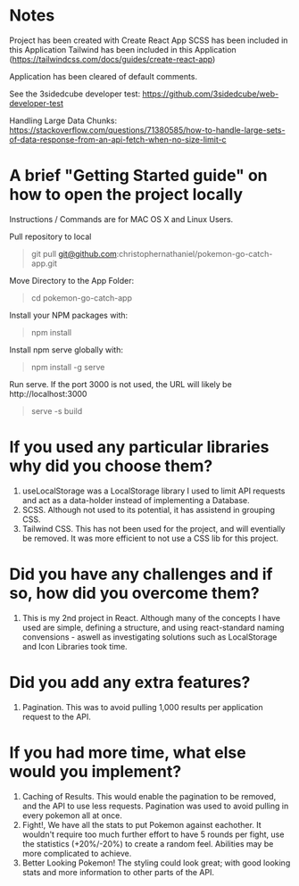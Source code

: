 # Notes

Project has been created with Create React App
SCSS has been included in this Application
Tailwind has been included in this Application (https://tailwindcss.com/docs/guides/create-react-app)

Application has been cleared of default comments.

See the 3sidedcube developer test: https://github.com/3sidedcube/web-developer-test

Handling Large Data Chunks: https://stackoverflow.com/questions/71380585/how-to-handle-large-sets-of-data-response-from-an-api-fetch-when-no-size-limit-c

# A brief "Getting Started guide" on how to open the project locally

Instructions / Commands are for MAC OS X and Linux Users.

Pull repository to local

> git pull git@github.com:christophernathaniel/pokemon-go-catch-app.git

Move Directory to the App Folder:

> cd pokemon-go-catch-app

Install your NPM packages with:

> npm install

Install npm serve globally with:

> npm install -g serve

Run serve. If the port 3000 is not used, the URL will likely be http://localhost:3000

> serve -s build

# If you used any particular libraries why did you choose them?

1. useLocalStorage was a LocalStorage library I used to limit API requests and act as a data-holder instead of implementing a Database.
2. SCSS. Although not used to its potential, it has assistend in grouping CSS.
3. Tailwind CSS. This has not been used for the project, and will eventially be removed. It was more efficient to not use a CSS lib for this project.

# Did you have any challenges and if so, how did you overcome them?

1. This is my 2nd project in React. Although many of the concepts I have used are simple, defining a structure, and using react-standard naming convensions - aswell as investigating solutions such as LocalStorage and Icon Libraries took time.

# Did you add any extra features?

1. Pagination. This was to avoid pulling 1,000 results per application request to the API.

# If you had more time, what else would you implement?

1. Caching of Results. This would enable the pagination to be removed, and the API to use less requests. Pagination was used to avoid pulling in every pokemon all at once.
2. Fight!, We have all the stats to put Pokemon against eachother. It wouldn't require too much further effort to have 5 rounds per fight, use the statistics (+20%/-20%) to create a random feel. Abilities may be more complicated to achieve.
3. Better Looking Pokemon! The styling could look great; with good looking stats and more information to other parts of the API.
